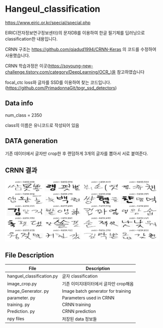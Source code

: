# Hangeul_classification

https://www.eiric.or.kr/special/special.php

EIRIC(전자정보연구정보센터)의 문자DB를 이용하여 한글 필기체를 딥러닝으로 classification한 내용입니다.

CRNN 구조는 https://github.com/qjadud1994/CRNN-Keras 의 코드를 수정하여 사용했습니다.

CRNN 학습과정은 이곳(https://soyoung-new-challenge.tistory.com/category/DeepLearning/OCR_)을 참고하였습니다

focal_ctc loss와 글자를 SSD를 이용하여 찾는 코드입니다.(https://github.com/PrimadonnaGit/tpgr_ssd_detectors)

## Data info
num_class = 2350

class의 이름은 유니코드로 작성되어 있음

## DATA generation
기존 데이터에서 글자만 crop한 후 랜덤하게 3개의 글자를 뽑아서 서로 붙여준다.

## CRNN 결과
![이미지](./LSTM+BN5--18--1.635.png "결과")

## File Description

|       File         |Description                                       |
|--------------------|--------------------------------------------------|
|hanguel_classification.py   |글자 classification                        |
|image_crop.py       |기존 이미지데이터에서 글자만 crop해옴                    |
|Image_Generator. py |Image batch generator for training                |
|parameter. py       |Parameters used in CRNN                           |
|training. py        |CRNN training                                     |
|Prediction. py      |CRNN prediction                                   |
|npy files      |저장된 data 정보들                       |
